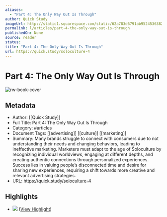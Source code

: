 ```yaml
---
aliases:
  - "Part 4: The Only Way Out Is Through"
author: Quick Study
imageUrl: http://static1.squarespace.com/static/62a783d6791ab95245363820/t/65ce11c061882d24ce22a5aa/1705331285248/Studio+Shodwe.png?format=1500w
permalink: l/articles/part-4-the-only-way-out-is-through
publishedOn: None
source: reader
status: 
title: "Part 4: The Only Way Out Is Through"
url: https://quick.study/soloculture-4
---
```

# Part 4: The Only Way Out Is Through

![rw-book-cover](http://static1.squarespace.com/static/62a783d6791ab95245363820/t/65ce11c061882d24ce22a5aa/1705331285248/Studio+Shodwe.png?format=1500w)

## Metadata

- Author: [[Quick Study]]
- Full Title: Part 4: The Only Way Out Is Through
- Category: #articles
- Document Tags: [[advertising]] [[culture]] [[marketing]]
- Summary: Many brands struggle to connect with consumers due to not understanding their needs and changing behaviors, leading to ineffective marketing. Marketers must adapt to the age of Soloculture by recognizing individual worldviews, engaging at different depths, and creating authentic connections through personalized experiences. Success lies in valuing people’s disconnected time and desire for sharing new experiences, requiring a shift towards more creative and relevant advertising strategies.
- URL: https://quick.study/soloculture-4

## Highlights

- ![](https://images.squarespace-cdn.com/content/v1/62a783d6791ab95245363820/e6e2b322-1ca8-4106-ac83-a261a00fde38/Untitled+design+%281%29.png?format=2500w) ([View Highlight](https://read.readwise.io/read/01j0pnawhwh3wxwgjd8c8a9296))
